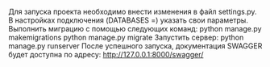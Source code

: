 Для запуска проекта необходимо внести изменения в файл settings.py. 
В настройках подключения (DATABASES =) указать свои параметры.
Выполнить миграцию с помощью следующих команд:
    python manage.py makemigrations
    python manage.py migrate
Запустить сервер:
    python manage.py runserver
После успешного запуска, документация SWAGGER будет доступна по адресу:
http://127.0.0.1:8000/swagger/